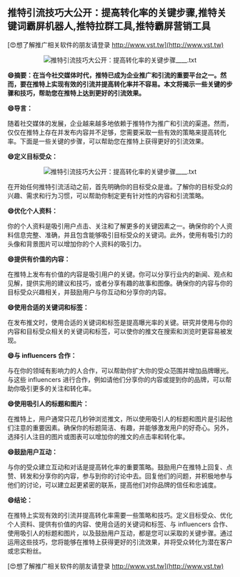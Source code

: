 ## **推特引流技巧大公开：提高转化率的关键步骤,推特关键词霸屏机器人,推特拉群工具,推特霸屏营销工具**

[😍想了解推广相关软件的朋友请登录 http://www.vst.tw](http://www.vst.tw)

 <center><img src="https://vst.tw/MP4/tuiguang/png/5.png" alt="推特引流技巧大公开：提高转化率的关键步骤____.txt"></center>

**😄摘要：在当今社交媒体时代，推特已成为企业推广和引流的重要平台之一。然而，要在推特上实现有效的引流并提高转化率并不容易。本文将揭示一些关键的步骤和技巧，帮助您在推特上达到更好的引流效果。**

**😄导言：**

随着社交媒体的发展，企业越来越多地依赖于推特作为推广和引流的渠道。然而，仅仅在推特上存在并发布内容并不足够，您需要采取一些有效的策略来提高转化率。下面是一些关键的步骤，可以帮助您在推特上获得更好的引流效果。

**😄定义目标受众：**

 <center><img src="https://vst.tw/MP4/tuiguang/png/6.png" alt="推特引流技巧大公开：提高转化率的关键步骤____.txt"></center>

在开始任何推特引流活动之前，首先明确你的目标受众是谁。了解你的目标受众的兴趣、需求和行为习惯，可以帮助你制定更有针对性的内容和引流策略。

**😄优化个人资料：**

你的个人资料是吸引用户点击、关注和了解更多的关键因素之一。确保你的个人资料信息完整、准确，并且包含能够吸引目标受众的关键词。此外，使用有吸引力的头像和背景图片可以增加你的个人资料的吸引力。

**😄提供有价值的内容：**

在推特上发布有价值的内容是吸引用户的关键。你可以分享行业内的新闻、观点和见解，提供实用的建议和技巧，或者分享有趣的故事和图像。确保你的内容与你的目标受众兴趣相关，并鼓励用户与你互动和分享你的内容。

**😄使用合适的关键词和标签：**

在发布推文时，使用合适的关键词和标签是提高曝光率的关键。研究并使用与你的内容和目标受众相关的关键词和标签，可以使你的推文在搜索和浏览时更容易被发现。

**😄与 influencers 合作：**

与在你的领域有影响力的人合作，可以帮助你扩大你的受众范围并增加品牌曝光。与这些 influencers 进行合作，例如请他们分享你的内容或提到你的品牌，可以帮助你吸引更多的关注和转化率。

**😄使用吸引人的标题和图片：**

在推特上，用户通常只花几秒钟浏览推文，所以使用吸引人的标题和图片是引起他们注意的重要因素。确保你的标题简洁、有趣，并能够激发用户的好奇心。另外，选择引人注目的图片或图表可以增加你的推文的点击率和转化率。

**😄鼓励用户互动：**

与你的受众建立互动和对话是提高转化率的重要策略。鼓励用户在推特上回复、点赞、转发和分享你的内容，参与到你的讨论中去。回复他们的问题，并积极地参与他们的讨论，可以建立起更紧密的联系，提高他们对你品牌的信任和忠诚度。

**😄结论：**

在推特上实现有效的引流并提高转化率需要一些策略和技巧。定义目标受众、优化个人资料、提供有价值的内容、使用合适的关键词和标签、与 influencers 合作、使用吸引人的标题和图片，以及鼓励用户互动，都是您可以采取的关键步骤。通过运用这些技巧，您将能够在推特上获得更好的引流效果，并将受众转化为潜在客户或忠实粉丝。

[😍想了解推广相关软件的朋友请登录 http://www.vst.tw](http://www.vst.tw)



